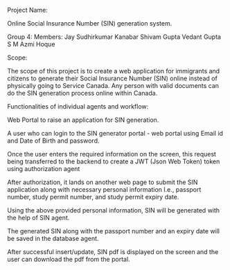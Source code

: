 
Project Name:

Online Social Insurance Number (SIN) generation system.

Group 4: Members: Jay Sudhirkumar Kanabar Shivam Gupta Vedant Gupta S M Azmi Hoque

Scope:

The scope of this project is to create a web application for immigrants and citizens to generate their Social Insurance Number (SIN) online instead of physically going to Service Canada. Any person with valid documents can do the SIN generation process online within Canada.

Functionalities of individual agents and workflow:

Web Portal to raise an application for SIN generation.

A user who can login to the SIN generator portal - web portal using Email id and Date of Birth and password.

Once the user enters the required information on the screen, this request being transferred to the backend to create a JWT (Json Web Token) token using authorization agent

After authorization, it lands on another web page to submit the SIN application along with necessary personal information I.e., passport number, study permit number, and study permit expiry date.

Using the above provided personal information, SIN will be generated with the help of SIN agent.

The generated SIN along with the passport number and an expiry date will be saved in the database agent.

After successful insert/update, SIN pdf is displayed on the screen and the user can download the pdf from the portal.


